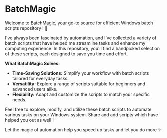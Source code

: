 # BatchMagic

Welcome to BatchMagic, your go-to source for efficient Windows batch scripts repository ! 🚀

I've always been fascinated by automation, and I've collected a variety of batch scripts that have helped me streamline tasks and enhance my computing experience. In this repository, you'll find a handpicked selection of these scripts, each designed to save you time and effort.

**What BatchMagic Solves:**

-   **Time-Saving Solutions:** Simplify your workflow with batch scripts tailored for everyday tasks.
-   **Versatility:** Explore a range of scripts suitable for beginners and advanced users alike.
-   **Flexibility:** Adapt and customize the scripts to match your specific needs.

Feel free to explore, modify, and utilize these batch scripts to automate various tasks on your Windows system. Share and add scripts which have helped you out as well !

Let the magic of automation help you speed up tasks and let you do more ✨
